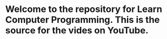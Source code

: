 # Welcome to the repository for Learn Computer Programming. This is the source for the vides on YouTube.
